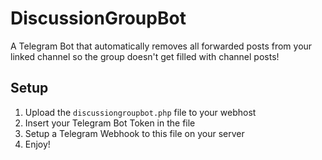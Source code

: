 # DiscussionGroupBot
A Telegram Bot that automatically removes all forwarded posts from your linked channel so the group doesn't get filled with channel posts!

## Setup
1. Upload the `discussiongroupbot.php` file to your webhost
2. Insert your Telegram Bot Token in the file
3. Setup a Telegram Webhook to this file on your server
4. Enjoy!
